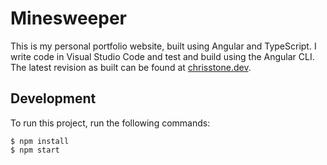 # Minesweeper

This is my personal portfolio website, built using Angular and TypeScript. I write code in Visual Studio Code and test and build using the Angular CLI. The latest revision as built can be found at [chrisstone.dev](https://chrisstone.dev/).

## Development

To run this project, run the following commands:

```
$ npm install
$ npm start
```
